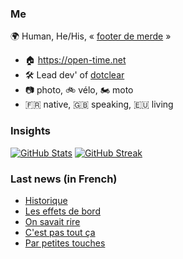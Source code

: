 ### Me

🌍 Human, He/His, « [footer de merde](https://open-time.net/post/2013/07/17/La-veritable-histoire-du-Footer-de-merde-) » 
* 🏠 https://open-time.net 
* 🛠️ Lead dev' of [dotclear](https://git.dotclear.org/dev/dotclear)
* 📷 photo, 🚲 vélo, 🏍️ moto 
* 🇫🇷 native, 🇬🇧 speaking, 🇪🇺 living

### Insights

[![GitHub Stats](https://github-readme-stats-sigma-five.vercel.app/api?username=franck-paul)](https://github.com/franck-paul)
[![GitHub Streak](https://github-readme-streak-stats.herokuapp.com?user=franck-paul)](https://git.io/streak-stats)

### Last news (in French)

<!-- BLOG-POST-LIST:START -->
- [Historique](https://open-time.net/post/2023/06/10/Historique)
- [Les effets de bord](https://open-time.net/post/2023/06/09/Les-effets-de-bord)
- [On savait rire](https://open-time.net/post/2023/06/08/On-savait-rire)
- [C&#39;est pas tout ça](https://open-time.net/post/2023/06/07/C-est-pas-tout-%C3%A7a)
- [Par petites touches](https://open-time.net/post/2023/06/06/Par-petites-touches)
<!-- BLOG-POST-LIST:END -->
